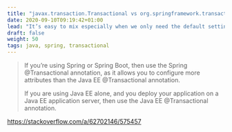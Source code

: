 ```yaml
---
title: "javax.transaction.Transactional vs org.springframework.transaction.annotation.Transactional"
date: 2020-09-10T09:19:42+01:00
lead: "It’s easy to mix especially when we only need the default setting"
draft: false
weight: 50
tags: java, spring, transactional
---
```


> If you’re using Spring or Spring Boot, then use the Spring @Transactional annotation, as it allows you to configure more attributes than the Java EE @Transactional annotation.
> 
> If you are using Java EE alone, and you deploy your application on a Java EE application server, then use the Java EE @Transactional annotation.

https://stackoverflow.com/a/62702146/575457